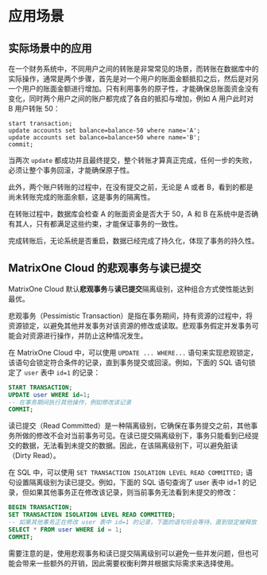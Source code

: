 # 应用场景

## 实际场景中的应用

在一个财务系统中，不同用户之间的转账是非常常见的场景，而转账在数据库中的实际操作，通常是两个步骤，首先是对一个用户的账面金额抵扣之后，然后是对另一个用户的账面金额进行增加。只有利用事务的原子性，才能确保总账面资金没有变化，同时两个用户之间的账户都完成了各自的抵扣与增加，例如 A 用户此时对 B 用户转账 50：

```
start transaction;
update accounts set balance=balance-50 where name='A';
update accounts set balance=balance+50 where name='B';
commit;
```

当两次 `update` 都成功并且最终提交，整个转账才算真正完成，任何一步的失败，必须让整个事务回滚，才能确保原子性。

此外，两个账户转账的过程中，在没有提交之前，无论是 A 或者 B，看到的都是尚未转账完成的账面余额，这是事务的隔离性。

在转账过程中，数据库会检查 A 的账面资金是否大于 50，A 和 B 在系统中是否确有其人，只有都满足这些约束，才能保证事务的一致性。

完成转账后，无论系统是否重启，数据已经完成了持久化，体现了事务的持久性。

## MatrixOne Cloud 的悲观事务与读已提交

MatrixOne Cloud 默认**悲观事务**与**读已提交**隔离级别，这种组合方式使性能达到最优。

悲观事务（Pessimistic Transaction）是指在事务期间，持有资源的过程中，将资源锁定，以避免其他并发事务对该资源的修改或读取。悲观事务假定并发事务可能会对资源进行操作，并防止这种情况发生。

在 MatrixOne Cloud 中，可以使用 `UPDATE ... WHERE...` 语句来实现悲观锁定，该语句会锁定符合条件的记录，直到事务提交或回滚。例如，下面的 SQL 语句锁定了 `user` 表中 `id=1` 的记录：

```sql
START TRANSACTION;
UPDATE user WHERE id=1;
-- 在事务期间执行其他操作，例如修改该记录
COMMIT;
```

读已提交（Read Committed）是一种隔离级别，它确保在事务提交之前，其他事务所做的修改不会对当前事务可见。在读已提交隔离级别下，事务只能看到已经提交的数据，无法看到未提交的数据。因此，在该隔离级别下，可以避免脏读（Dirty Read）。

在 SQL 中，可以使用 `SET TRANSACTION ISOLATION LEVEL READ COMMITTED;` 语句设置隔离级别为读已提交。例如，下面的 SQL 语句查询了 user 表中 id=1 的记录，但如果其他事务正在修改该记录，则当前事务无法看到未提交的修改：

```sql
BEGIN TRANSACTION;
SET TRANSACTION ISOLATION LEVEL READ COMMITTED;
-- 如果其他事务正在修改 user 表中 id=1 的记录，下面的语句将会等待，直到锁定被释放
SELECT * FROM user WHERE id = 1;
COMMIT;
```

需要注意的是，使用悲观事务和读已提交隔离级别可以避免一些并发问题，但也可能会带来一些额外的开销，因此需要权衡利弊并根据实际需求来选择使用。
